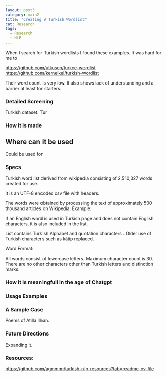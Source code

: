 ```yaml
---
layout: post3
category: main2
title: "Creating A Turkish Wordlist"
cat: Research
tags:
  - Research
  - NLP
---
```



When I search for Turkish wordlists I found these examples. It was hard for me to 

https://github.com/utkusen/turkce-wordlist
https://github.com/kernelkel/turkish-wordlist


Their word count is very low. 
It also shows lack of understanding and a barrier at least for starters.

### Detailed Screening

Turkish dataset. Tur

### How it is made

## Where can it be used

Could be used for 

### Specs
Turkish word list derived from wikipedia consisting of 2,510,327 words created for use.

It is an UTF-8 encoded csv file with headers.

The words were obtained by processing the text of approximately 500 thousand articles on Wikipedia. Example:

If an English word is used in Turkish page and does not contain English characters, it is also included in the list.

List contains Turkish Alphabet and quotation characters . Older use of Turkish characters such as kâtip replaced.

Word Format:

All words consist of lowercase letters.
Maximum character count is 30.
There are no other characters other than Turkish letters and distinction marks.


### How it is meaningfull in the age of Chatgpt


### Usage Examples


### A Sample Case

Poems of Atilla Ilhan.

### Future Directions

Expanding it.


### Resources:

https://github.com/agmmnn/turkish-nlp-resources?tab=readme-ov-file
